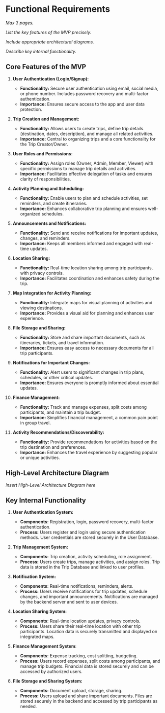 # Functional Requirements

*Max 3 pages.*

*List the key features of the MVP precisely.*

*Include appropriate architectural diagrams.*

*Describe key internal functionality.*

## Core Features of the MVP

1. **User Authentication (Login/Signup):**
    - **Functionality:** Secure user authentication using email, social media, or phone number. Includes password recovery and multi-factor authentication.
    - **Importance:** Ensures secure access to the app and user data protection.

2. **Trip Creation and Management:**
    - **Functionality:** Allows users to create trips, define trip details (destination, dates, description), and manage all related activities.
    - **Importance:** Central to organizing trips and a core functionality for the Trip Creator/Owner.

3. **User Roles and Permissions:**
    - **Functionality:** Assign roles (Owner, Admin, Member, Viewer) with specific permissions to manage trip details and activities.
    - **Importance:** Facilitates effective delegation of tasks and ensures clarity of responsibilities.

4. **Activity Planning and Scheduling:**
    - **Functionality:** Enable users to plan and schedule activities, set reminders, and create itineraries.
    - **Importance:** Enhances collaborative trip planning and ensures well-organized schedules.

5. **Announcements and Notifications:**
    - **Functionality:** Send and receive notifications for important updates, changes, and reminders.
    - **Importance:** Keeps all members informed and engaged with real-time updates.

6. **Location Sharing:**
    - **Functionality:** Real-time location sharing among trip participants, with privacy controls.
    - **Importance:** Facilitates coordination and enhances safety during the trip.

7. **Map Integration for Activity Planning:**
    - **Functionality:** Integrate maps for visual planning of activities and viewing destinations.
    - **Importance:** Provides a visual aid for planning and enhances user experience.

8. **File Storage and Sharing:**
    - **Functionality:** Store and share important documents, such as itineraries, tickets, and travel information.
    - **Importance:** Ensures easy access to necessary documents for all trip participants.

9. **Notifications for Important Changes:**
    - **Functionality:** Alert users to significant changes in trip plans, schedules, or other critical updates.
    - **Importance:** Ensures everyone is promptly informed about essential updates.

10. **Finance Management:**
    - **Functionality:** Track and manage expenses, split costs among participants, and maintain a trip budget.
    - **Importance:** Simplifies financial management, a common pain point in group travel.

11. **Activity Recommendations/Discoverability:**
    - **Functionality:** Provide recommendations for activities based on the trip destination and preferences.
    - **Importance:** Enhances the travel experience by suggesting popular or unique activities.

## High-Level Architecture Diagram

*Insert High-Level Architecture Diagram here*

## Key Internal Functionality

1. **User Authentication System:**
    - **Components:** Registration, login, password recovery, multi-factor authentication.
    - **Process:** Users register and login using secure authentication methods. User credentials are stored securely in the User Database.

2. **Trip Management System:**
    - **Components:** Trip creation, activity scheduling, role assignment.
    - **Process:** Users create trips, manage activities, and assign roles. Trip data is stored in the Trip Database and linked to user profiles.

3. **Notification System:**
    - **Components:** Real-time notifications, reminders, alerts.
    - **Process:** Users receive notifications for trip updates, schedule changes, and important announcements. Notifications are managed by the backend server and sent to user devices.

4. **Location Sharing System:**
    - **Components:** Real-time location updates, privacy controls.
    - **Process:** Users share their real-time location with other trip participants. Location data is securely transmitted and displayed on integrated maps.

5. **Finance Management System:**
    - **Components:** Expense tracking, cost splitting, budgeting.
    - **Process:** Users record expenses, split costs among participants, and manage trip budgets. Financial data is stored securely and can be accessed by authorized users.

6. **File Storage and Sharing System:**
    - **Components:** Document upload, storage, sharing.
    - **Process:** Users upload and share important documents. Files are stored securely in the backend and accessed by trip participants as needed.
